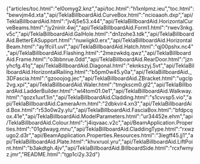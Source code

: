 {"articles/toc.html":"el0omyg2.knz","api/toc.html":"h1xnlpmz.ieu","toc.html":"bewvjm4d.xta","api/TeklaBillboardAid.CurveBox.html":"ncioaaoh.dxp","api/TeklaBillboardAid.html":"jv4j5e53.x44","api/TeklaBillboardAid.HorizontalCurveBeams.html":"jy2ninlr.4wj","api/TeklaBillboardAid.Form1.html":"rwev3nkg.v5c","api/TeklaBillboardAid.GalHole.html":"dn1zohe3.tdk","api/TeklaBillboardAid.BetterEASupport.html":"nuwiigk0.erx","api/TeklaBillboardAid.HorizontalBeam.html":"ay1fcii1.uvl","api/TeklaBillboardAid.Hatch.html":"qj00pshx.nc4","api/TeklaBillboardAid.Flashing.html":"2mezwkdq.qwz","api/TeklaBillboardAid.Frame.html":"o3bbnrue.0dd","api/TeklaBillboardAid.RearDoor.html":"jznyhcfg.41q","api/TeklaBillboardAid.Diagonal.html":"eknkszyj.5vt","api/TeklaBillboardAid.HorizontalRailing.html":"b5pm0w45.y0a","api/TeklaBillboardAid._3DFascia.html":"gzooojog.jec","api/TeklaBillboardAid.ZBracket.html":"ugclp2vg.xpi","api/TeklaBillboardAid.Waler.html":"tmgkscm0.gl2","api/TeklaBillboardAid.LadderBuilder.html":"wl4tom01.0e1","api/TeklaBillboardAid.Walkway.html":"qozx1uxf.1in","api/TeklaBillboardAid.Cladding.html":"s1cvvsp5.vio","api/TeklaBillboardAid.CameraArm.html":"2dbkvir4.xn3","api/TeklaBillboardAid.Box.html":"r53o0w2y.ylu","api/TeklaBillboardAid.FasciaBox.html":"bfdpcqox.41e","api/TeklaBillboardAid.ModelParameters.html":"ur34452e.ehm","api/TeklaBillboardAid.Colour.html":"j4iqvaac.v2c","api/BeamApplication.Properties.html":"01gdwayg.mnu","api/TeklaBillboardAid.CladdingType.html":"rxwzugo2.d3r","api/BeamApplication.Properties.Resources.html":"3iegff45.jj1","api/TeklaBillboardAid.Plate.html":"khvxruol.yru","api/TeklaBillboardAid.LiftPoint.html":"b3akdtgh.4jv","api/TeklaBillboardAid.BillboardSide.html":"rcxfwmyz.jmr","README.html":"tgp1ci2y.32d"}